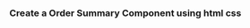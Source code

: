 ### Create a Order Summary Component using html css

[//]: <> (https://www.youtube.com/watch?v=SR5GxoFhIAU)
[//]: <> (Refer the material ui integration code https://gist.github.com/developit/898e54c5432f922e4c397d7d913e9c12)
